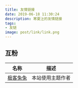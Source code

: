 ```yaml
---
title: 友情链接
date: 2019-06-18 11:30:24
description: 寒夏汢的友情链接
tags:
- 友链
image: post/link/link.png
---
```


## 互粉

| 名称  | 描述 |
|---| ---|
| [极客兔兔](https://geektutu.com) | 本站使用主题作者 |